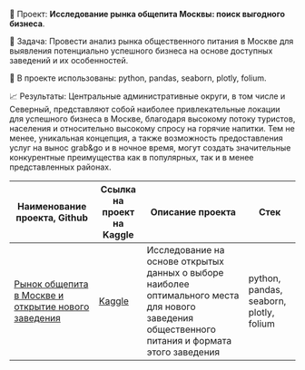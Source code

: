 📑 Проект: **Исследование рынка общепита Москвы: поиск выгодного бизнеса**. 

📌 Задача: Провести анализ рынка общественного питания в Москве для выявления потенциально успешного бизнеса на основе доступных заведений и их особенностей.

🔧 В проекте использованы: python, pandas, seaborn, plotly, folium.

📈 Результаты: Центральные административные округи, в том числе и Северный, представляют собой наиболее привлекательные локации для успешного бизнеса в Москве, благодаря высокому потоку туристов, населения и относительно высокому спросу на горячие напитки. Тем не менее, уникальная концепция, а также возможность предоставления услуг на вынос grab&go и в ночное время, могут создать значительные конкурентные преимущества как в популярных, так и в менее представленных районах.

| Наименование проекта, Github        | Ссылка на проект на Kaggle                                                                       | Описание проекта                                                                                                                                    | Стек                                                         |
| ----------------------------------- |--------------------------------------------------------------------------------------------------| ----------------------------------------------------------------------------------------------------------------------------------------------------| ------------------------------------------------------------ |
| [Рынок общепита в Москве и открытие нового заведения](https://github.com/warmduck/Yandex-Practicum/tree/main/5.%20%D0%9E%D1%82%D0%BA%D1%80%D1%8B%D1%82%D0%B8%D0%B5%20%D0%BA%D0%BE%D1%84%D0%B5%D0%B9%D0%BD%D0%B8%20%D0%B2%20%D0%9C%D0%BE%D1%81%D0%BA%D0%B2%D0%B5) | [Kaggle](https://www.kaggle.com/code/warmduck/5-practicum)                   | Исследование на основе открытых данных о выборе наиболее оптимального места для нового заведения общественного питания и формата этого заведения    | python, pandas, seaborn, plotly, folium    |
